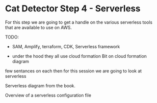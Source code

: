 # Cat Detector Step 4 - Serverless
For this step we are going to get a handle on the various serverless tools that are available to use on AWS.

TODO:
- SAM, Amplify, terraform, CDK, Serverless framework

- under the hood they all use cloud formation
Bit on cloud formation
diagram

few sentances on each then for this session we are going to look at serverless

Serverless diagram from the book.

Overview of a serverless configuration file

